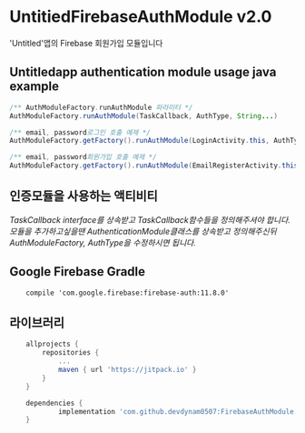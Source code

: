 # UntitiedFirebaseAuthModule v2.0
'Untitled'앱의 Firebase 회원가입 모듈입니다 

## Untitledapp authentication module usage java example
```java
/** AuthModuleFactory.runAuthModule 파라미터 */
AuthModuleFactory.runAuthModule(TaskCallback, AuthType, String...)

/** email, password로그인 호출 예제 */
AuthModuleFactory.getFactory().runAuthModule(LoginActivity.this, AuthType.LOGIN, email, password);

/** email, password회원가입 호출 예제 */
AuthModuleFactory.getFactory().runAuthModule(EmailRegisterActivity.this, AuthType.EMAIL_REGISTER, email, password, phone, card);
```

## 인증모듈을 사용하는 액티비티
*TaskCallback interface를 상속받고 TaskCallback함수들을 정의해주셔야 합니다.*
*모듈을 추가하고싶을땐 AuthenticationModule클래스를 상속받고 정의해주신뒤 AuthModuleFactory, AuthType을 수정하시면 됩니다.*

## Google Firebase Gradle
```grooby
    compile 'com.google.firebase:firebase-auth:11.8.0'
```

## 라이브러리
```groovy
  	allprojects {
		repositories {
			...
			maven { url 'https://jitpack.io' }
		}
	}
```

```groovy
  	dependencies {
	        implementation 'com.github.devdynam0507:FirebaseAuthModule:2.0'
	}
```
